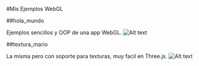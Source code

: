 #Mis Ejemplos WebGL

##hola_mundo

Ejemplos sencillos y OOP de una app WebGL. 
![Alt text](https://github.com/kobe84/WebGL/blob/master/webgl/screenshot/hello.png)



##textura_mario 

La misma pero con soporte para texturas, muy facil en Three.js. 
![Alt text](https://github.com/kobe84/WebGL/blob/master/webgl/screenshot/8bit.png)
